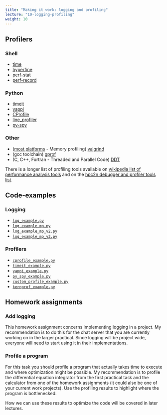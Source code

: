 ```yaml
---
title: "Making it work: logging and profiling"
lecture: "10-logging-profiling"
weight: 10
---
```


## Profilers

### Shell

- [time](https://www.gnu.org/software/time/)
- [hyperfine](https://github.com/sharkdp/hyperfine)
- [perf-stat](https://man7.org/linux/man-pages/man1/perf-stat.1.html)
- [perf-record](https://man7.org/linux/man-pages/man1/perf-record.1.html)

### Python

- [timeit](https://docs.python.org/3/library/timeit.html)
- [yappi](https://github.com/sumerc/yappi)
- [CProfile](https://docs.python.org/3/library/profile.html)
- [line_profiler](https://github.com/pyutils/line_profiler)
- [py-spy](https://github.com/benfred/py-spy)

### Other

- ([most platforms](https://valgrind.org/info/platforms.html) - Memory profiling) [valgrind](https://valgrind.org/)
- (gcc toolchain) [gprof](https://ftp.gnu.org/old-gnu/Manuals/gprof-2.9.1/html_mono/gprof.html)
- (C, C++, Fortran - Threaded and Parallel Code) [DDT](https://www.linaroforge.com/linaro-ddt)
 
There is a longer list of profiling tools available on [wikipedia list of performance analysis
tools](https://en.wikipedia.org/wiki/List_of_performance_analysis_tools) and on the [hpc2n debugger
and profiler tools list](https://docs.hpc2n.umu.se/software/debug-prof/).

## Code-examples

### Logging

- [`log_example.py`](code/python-scripts/log_example.py)
- [`log_example_mp.py`](code/python-scripts/log_example.py)
- [`log_example_mp_v2.py`](code/python-scripts/log_example_mp_v2.py)
- [`log_example_mp_v3.py`](code/python-scripts/log_example_mp_v3.py)

### Profilers

- [`cprofile_example.py`](code/python-scripts/cprofile_example.py)
- [`timeit_example.py`](code/python-scripts/timeit_example.py)
- [`yappi_example.py`](code/python-scripts/yappi_example.py)
- [`py_spy_example.py`](code/python-scripts/py_spy_example.py)
- [`custom_profile_example.py`](code/python-scripts/custom_profile_example.py)
- [`kernprof_example.py`](code/python-scripts/kernprof_example.py)

## Homework assignments

### Add logging

This homework assignment concerns implementing logging in a project. My recommendation is to do this
for the chat server that you are currently working on in the larger practical. Since logging will be
project wide, everyone will need to start using it in their implementations.

### Profile a program

For this task you should profile a program that actually takes time to execute and where
optimization might be possible. My recommendation is to profile the differential equation integrator
from the first practical task and the calculator from one of the homework assignments (it could also
be one of your current work projects). Use the profiling results to highlight where the program is
bottlenecked.

How we can use these results to optimize the code will be covered in later lectures.
